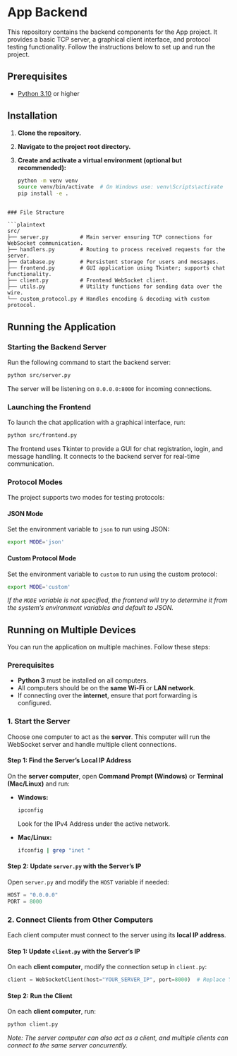 # App Backend

This repository contains the backend components for the App project. It provides a basic TCP server, a graphical client interface, and protocol testing functionality. Follow the instructions below to set up and run the project.

## Prerequisites

- [Python 3.10](https://www.python.org/downloads/) or higher

## Installation

1. **Clone the repository.**
2. **Navigate to the project root directory.**
3. **Create and activate a virtual environment (optional but recommended):**

   ```bash
   python -m venv venv
   source venv/bin/activate  # On Windows use: venv\Scripts\activate
   pip install -e .

```

### File Structure

```plaintext
src/
├── server.py          # Main server ensuring TCP connections for WebSocket communication.
├── handlers.py        # Routing to process received requests for the server.
├── database.py        # Persistent storage for users and messages.
├── frontend.py        # GUI application using Tkinter; supports chat functionality.
├── client.py          # Frontend WebSocket client.
├── utils.py           # Utility functions for sending data over the wire.
└── custom_protocol.py # Handles encoding & decoding with custom protocol.

```

## Running the Application

### Starting the Backend Server

Run the following command to start the backend server:

```bash
python src/server.py

```

The server will be listening on `0.0.0.0:8000` for incoming connections.

### Launching the Frontend

To launch the chat application with a graphical interface, run:

```bash
python src/frontend.py

```

The frontend uses Tkinter to provide a GUI for chat registration, login, and message handling. It connects to the backend server for real-time communication.

### Protocol Modes

The project supports two modes for testing protocols:

#### JSON Mode

Set the environment variable to `json` to run using JSON:

```bash
export MODE='json'

```

#### Custom Protocol Mode

Set the environment variable to `custom` to run using the custom protocol:

```bash
export MODE='custom'

```

_If the `MODE` variable is not specified, the frontend will try to determine it from the system’s environment variables and default to JSON._

## Running on Multiple Devices

You can run the application on multiple machines. Follow these steps:

### Prerequisites

-   **Python 3** must be installed on all computers.
-   All computers should be on the **same Wi-Fi** or **LAN network**.
-   If connecting over the **internet**, ensure that port forwarding is configured.

### 1. Start the Server

Choose one computer to act as the **server**. This computer will run the WebSocket server and handle multiple client connections.

#### Step 1: Find the Server’s Local IP Address

On the **server computer**, open **Command Prompt (Windows)** or **Terminal (Mac/Linux)** and run:

-   **Windows:**
    
    ```bash
    ipconfig
    
    ```
    
    Look for the IPv4 Address under the active network.
    
-   **Mac/Linux:**
    
    ```bash
    ifconfig | grep "inet "
    
    ```
    

#### Step 2: Update `server.py` with the Server’s IP

Open `server.py` and modify the `HOST` variable if needed:

```python
HOST = "0.0.0.0"
PORT = 8000

```

### 2. Connect Clients from Other Computers

Each client computer must connect to the server using its **local IP address**.

#### Step 1: Update `client.py` with the Server’s IP

On each **client computer**, modify the connection setup in `client.py`:

```python
client = WebSocketClient(host="YOUR_SERVER_IP", port=8000)  # Replace YOUR_SERVER_IP with the server's local IP

```

#### Step 2: Run the Client

On each **client computer**, run:

```bash
python client.py

```
_Note: The server computer can also act as a client, and multiple clients can connect to the same server concurrently._
```